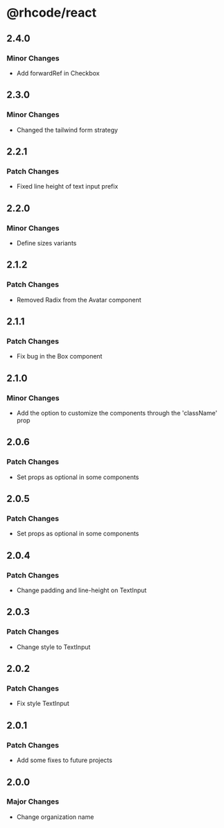 # @rhcode/react

## 2.4.0

### Minor Changes

- Add forwardRef in Checkbox

## 2.3.0

### Minor Changes

- Changed the tailwind form strategy

## 2.2.1

### Patch Changes

- Fixed line height of text input prefix

## 2.2.0

### Minor Changes

- Define sizes variants

## 2.1.2

### Patch Changes

- Removed Radix from the Avatar component

## 2.1.1

### Patch Changes

- Fix bug in the Box component

## 2.1.0

### Minor Changes

- Add the option to customize the components through the 'className' prop

## 2.0.6

### Patch Changes

- Set props as optional in some components

## 2.0.5

### Patch Changes

- Set props as optional in some components

## 2.0.4

### Patch Changes

- Change padding and line-height on TextInput

## 2.0.3

### Patch Changes

- Change style to TextInput

## 2.0.2

### Patch Changes

- Fix style TextInput

## 2.0.1

### Patch Changes

- Add some fixes to future projects

## 2.0.0

### Major Changes

- Change organization name
